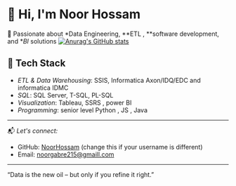 # 👋 Hi, I'm Noor Hossam

🚀 Passionate about *Data Engineering, **ETL , **software development, and **BI* solutions
[![Anurag's GitHub stats](https://github-readme-stats.vercel.app/api?username=noor1gabre)](https://github.com/anuraghazra/github-readme-stats)
## 🧰 Tech Stack

- *ETL & Data Warehousing*: SSIS, Informatica Axon/IDQ/EDC and informatica IDMC
- *SQL*: SQL Server, T-SQL, PL-SQL
- *Visualization*: Tableau, SSRS , power BI
- *Programming*: senior level Python , JS , Java

---

📬 *Let's connect:*
- GitHub: [NoorHossam](https://github.com/NoorHossam) (change this if your username is different)
- Email: noorgabre215@gmaill.com

---

“Data is the new oil – but only if you refine it right.”
